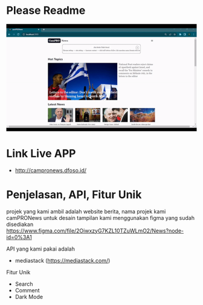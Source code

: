 # Please Readme

![](./gif-13.gif)

# Link Live APP

- http://campronews.dfoso.id/

# Penjelasan, API, Fitur Unik

projek yang kami ambil adalah website berita,
nama projek kami camPRONews
untuk desain tampilan kami menggunakan figma yang sudah disediakan
https://www.figma.com/file/2OiwxzyG7KZL10TZuWLmO2/News?node-id=0%3A1

API yang kami pakai adalah

- mediastack (https://mediastack.com/)

Fitur Unik

- Search
- Comment
- Dark Mode
